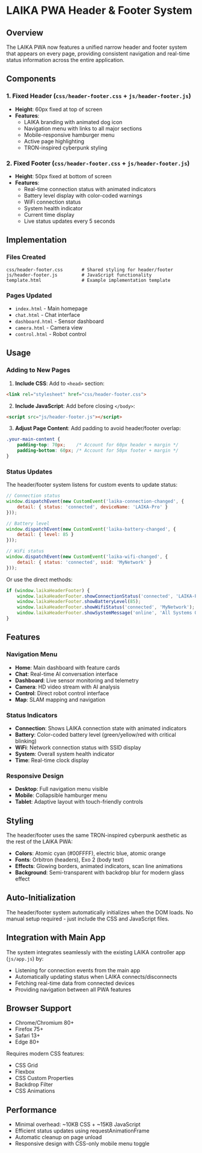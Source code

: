 # LAIKA PWA Header & Footer System

## Overview

The LAIKA PWA now features a unified narrow header and footer system that appears on every page, providing consistent navigation and real-time status information across the entire application.

## Components

### 1. Fixed Header (`css/header-footer.css` + `js/header-footer.js`)
- **Height**: 60px fixed at top of screen
- **Features**:
  - LAIKA branding with animated dog icon
  - Navigation menu with links to all major sections
  - Mobile-responsive hamburger menu
  - Active page highlighting
  - TRON-inspired cyberpunk styling

### 2. Fixed Footer (`css/header-footer.css` + `js/header-footer.js`)
- **Height**: 50px fixed at bottom of screen
- **Features**:
  - Real-time connection status with animated indicators
  - Battery level display with color-coded warnings
  - WiFi connection status
  - System health indicator
  - Current time display
  - Live status updates every 5 seconds

## Implementation

### Files Created
```
css/header-footer.css       # Shared styling for header/footer
js/header-footer.js         # JavaScript functionality
template.html               # Example implementation template
```

### Pages Updated
- `index.html` - Main homepage
- `chat.html` - Chat interface
- `dashboard.html` - Sensor dashboard
- `camera.html` - Camera view
- `control.html` - Robot control

## Usage

### Adding to New Pages

1. **Include CSS**: Add to `<head>` section:
```html
<link rel="stylesheet" href="css/header-footer.css">
```

2. **Include JavaScript**: Add before closing `</body>`:
```html
<script src="js/header-footer.js"></script>
```

3. **Adjust Page Content**: Add padding to avoid header/footer overlap:
```css
.your-main-content {
    padding-top: 70px;    /* Account for 60px header + margin */
    padding-bottom: 60px; /* Account for 50px footer + margin */
}
```

### Status Updates

The header/footer system listens for custom events to update status:

```javascript
// Connection status
window.dispatchEvent(new CustomEvent('laika-connection-changed', {
    detail: { status: 'connected', deviceName: 'LAIKA-Pro' }
}));

// Battery level
window.dispatchEvent(new CustomEvent('laika-battery-changed', {
    detail: { level: 85 }
}));

// WiFi status
window.dispatchEvent(new CustomEvent('laika-wifi-changed', {
    detail: { status: 'connected', ssid: 'MyNetwork' }
}));
```

Or use the direct methods:
```javascript
if (window.laikaHeaderFooter) {
    window.laikaHeaderFooter.showConnectionStatus('connected', 'LAIKA-Pro');
    window.laikaHeaderFooter.showBatteryLevel(85);
    window.laikaHeaderFooter.showWifiStatus('connected', 'MyNetwork');
    window.laikaHeaderFooter.showSystemMessage('online', 'All Systems OK');
}
```

## Features

### Navigation Menu
- **Home**: Main dashboard with feature cards
- **Chat**: Real-time AI conversation interface
- **Dashboard**: Live sensor monitoring and telemetry
- **Camera**: HD video stream with AI analysis
- **Control**: Direct robot control interface
- **Map**: SLAM mapping and navigation

### Status Indicators
- **Connection**: Shows LAIKA connection state with animated indicators
- **Battery**: Color-coded battery level (green/yellow/red with critical blinking)
- **WiFi**: Network connection status with SSID display
- **System**: Overall system health indicator
- **Time**: Real-time clock display

### Responsive Design
- **Desktop**: Full navigation menu visible
- **Mobile**: Collapsible hamburger menu
- **Tablet**: Adaptive layout with touch-friendly controls

## Styling

The header/footer uses the same TRON-inspired cyberpunk aesthetic as the rest of the LAIKA PWA:
- **Colors**: Atomic cyan (#00FFFF), electric blue, atomic orange
- **Fonts**: Orbitron (headers), Exo 2 (body text)
- **Effects**: Glowing borders, animated indicators, scan line animations
- **Background**: Semi-transparent with backdrop blur for modern glass effect

## Auto-Initialization

The header/footer system automatically initializes when the DOM loads. No manual setup required - just include the CSS and JavaScript files.

## Integration with Main App

The system integrates seamlessly with the existing LAIKA controller app (`js/app.js`) by:
- Listening for connection events from the main app
- Automatically updating status when LAIKA connects/disconnects
- Fetching real-time data from connected devices
- Providing navigation between all PWA features

## Browser Support

- Chrome/Chromium 80+
- Firefox 75+
- Safari 13+
- Edge 80+

Requires modern CSS features:
- CSS Grid
- Flexbox
- CSS Custom Properties
- Backdrop Filter
- CSS Animations

## Performance

- Minimal overhead: ~10KB CSS + ~15KB JavaScript
- Efficient status updates using requestAnimationFrame
- Automatic cleanup on page unload
- Responsive design with CSS-only mobile menu toggle
